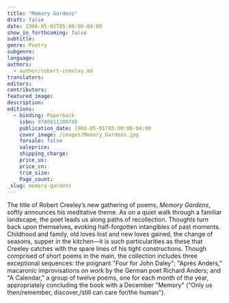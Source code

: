```yaml
---
title: "Memory Gardens"
draft: false
date: 1986-05-01T05:00:00-04:00
show_in_forthcoming: false
subtitle:
genre: Poetry
subgenre:
language:
authors:
  - author/robert-creeley.md
translators:
editors:
contributors:
featured_image:
description:
editions:
  - binding: Paperback
    isbn: 9780811209748
    publication_date: 1986-05-01T05:00:00-04:00
    cover_image: /images/Memory_Gardens.jpg
    forsale: false
    saleprice:
    shipping_charge:
    price_us:
    price_cn:
    trim_size:
    Page_count:
_slug: memory-gardens
---
```


The title of Robert Creeley’s new gathering of poems, _Memory Gardens_, softly announces his meditative theme. As on a quiet walk through a familiar landscape, the poet leads us along paths of recollection. Thoughts turn back upon themselves, evoking half-forgotten intangibles of past moments. Childhood and family, old loves lost and new loves gained, the change of seasons, supper in the kitchen––it is such particularities as these that Creeley catches with the spare lines of his tight constructions. Though comprised of short poems in the main, the collection includes three exceptional sequences: the poignant "Four for John Daley"; "Après Anders," macaronic improvisations on work by the German poet Richard Anders; and "A Calendar," a group of twelve poems, one for each month of the year, appropriately concluding the book with a December "Memory" ("Only us then/remember, discover,/still can care for/the human").

